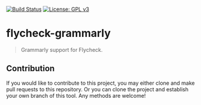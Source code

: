 [![Build Status](https://travis-ci.com/jcs090218/flycheck-grammarly.svg?branch=master)](https://travis-ci.com/jcs090218/flycheck-grammarly)
[![License: GPL v3](https://img.shields.io/badge/License-GPL%20v3-blue.svg)](https://www.gnu.org/licenses/gpl-3.0)

# flycheck-grammarly
> Grammarly support for Flycheck.


## Contribution

If you would like to contribute to this project, you may either
clone and make pull requests to this repository. Or you can
clone the project and establish your own branch of this tool.
Any methods are welcome!
